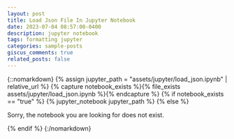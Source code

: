 ```yaml
---
layout: post
title: Load Json File In Jupyter Notebook
date: 2023-07-04 08:57:00-0400
description: jupyter notebook
tags: formatting jupyter
categories: sample-posts
giscus_comments: true
related_posts: false
---
```


{::nomarkdown}
{% assign jupyter_path = "assets/jupyter/load_json.ipynb" | relative_url %}
{% capture notebook_exists %}{% file_exists assets/jupyter/load_json.ipynb %}{% endcapture %}
{% if notebook_exists == "true" %}
{% jupyter_notebook jupyter_path %}
{% else %}

<p>Sorry, the notebook you are looking for does not exist.</p>
{% endif %}
{:/nomarkdown}